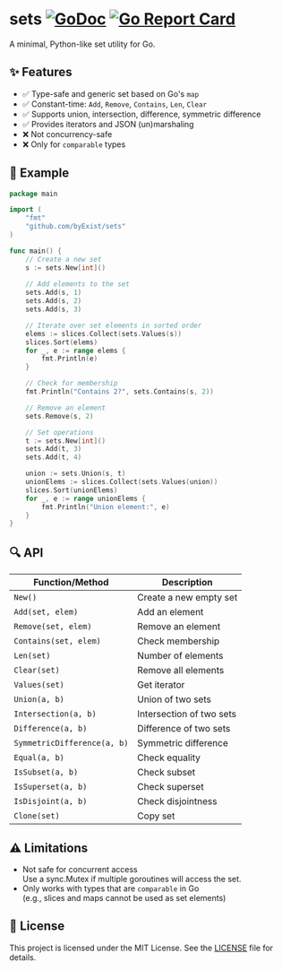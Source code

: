 # sets [![GoDoc](https://pkg.go.dev/badge/github.com/byExist/sets.svg)](https://pkg.go.dev/github.com/byExist/sets) [![Go Report Card](https://goreportcard.com/badge/github.com/byExist/sets)](https://goreportcard.com/report/github.com/byExist/sets)

A minimal, Python-like set utility for Go.

## ✨ Features

- ✅ Type-safe and generic set based on Go's `map`
- ✅ Constant-time: `Add`, `Remove`, `Contains`, `Len`, `Clear`
- ✅ Supports union, intersection, difference, symmetric difference
- ✅ Provides iterators and JSON (un)marshaling
- ❌ Not concurrency-safe
- ❌ Only for `comparable` types

## 🧱 Example

```go
package main

import (
	"fmt"
	"github.com/byExist/sets"
)

func main() {
	// Create a new set
	s := sets.New[int]()
	
	// Add elements to the set
	sets.Add(s, 1)
	sets.Add(s, 2)
	sets.Add(s, 3)

	// Iterate over set elements in sorted order
	elems := slices.Collect(sets.Values(s))
	slices.Sort(elems)
	for _, e := range elems {
		fmt.Println(e)
	}

	// Check for membership
	fmt.Println("Contains 2?", sets.Contains(s, 2))

	// Remove an element
	sets.Remove(s, 2)

	// Set operations
	t := sets.New[int]()
	sets.Add(t, 3)
	sets.Add(t, 4)

	union := sets.Union(s, t)
	unionElems := slices.Collect(sets.Values(union))
	slices.Sort(unionElems)
	for _, e := range unionElems {
		fmt.Println("Union element:", e)
	}
}
```

## 🔍 API

| Function/Method | Description |
|------------------|-------------|
| `New()` | Create a new empty set |
| `Add(set, elem)` | Add an element |
| `Remove(set, elem)` | Remove an element |
| `Contains(set, elem)` | Check membership |
| `Len(set)` | Number of elements |
| `Clear(set)` | Remove all elements |
| `Values(set)` | Get iterator |
| `Union(a, b)` | Union of two sets |
| `Intersection(a, b)` | Intersection of two sets |
| `Difference(a, b)` | Difference of two sets |
| `SymmetricDifference(a, b)` | Symmetric difference |
| `Equal(a, b)` | Check equality |
| `IsSubset(a, b)` | Check subset |
| `IsSuperset(a, b)` | Check superset |
| `IsDisjoint(a, b)` | Check disjointness |
| `Clone(set)` | Copy set |

## ⚠️ Limitations

- Not safe for concurrent access  
  Use a sync.Mutex if multiple goroutines will access the set.
- Only works with types that are `comparable` in Go  
  (e.g., slices and maps cannot be used as set elements)

## 🪪 License

This project is licensed under the MIT License. See the [LICENSE](LICENSE) file for details.
